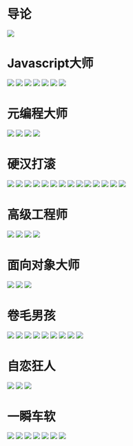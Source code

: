 # 导论
![](image002.png)
# Javascript大师
![](image004.png)
![](image006.png)
![](image008.png)
![](image058.png)
![](image060.png)
![](image014.png)
![](image016.jpg)


# 元编程大师
![](image010.jpg)
![](image012.png)
![](image018.png)
![](image020.png)
# 硬汉打滚
![](image022.png)
![](image024.png)
![](image026.png)
![](image028.png)
![](image030.png)
![](image032.png)
![](image034.png)
![](image036.png)
![](image038.png)
![](image040.png)
![](image042.png)
![](image044.png)
![](image046.png)
![](image048.png)
# 高级工程师
![](image050.png)
![](image052.png)
![](image054.png)
![](image056.png)
# 面向对象大师
![](image062.png)
![](image064.png)
![](image066.png)
# 卷毛男孩
![](image068.png)
![](image070.png)
![](image072.png)
![](image074.png)
![](image076.png)
![](image078.png)
![](image080.png)
![](image082.png)
![](image084.png)
# 自恋狂人
![](image086.png)
![](image088.png)
![](image090.png)
# 一瞬车软
![](image092.png)
![](image094.png)
![](image096.png)
![](image098.png)
![](image100.png)
![](image102.png)
![](image104.png)

